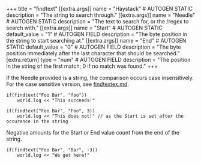+++
title = "findtext"
[[extra.args]]
name = "Haystack" # AUTOGEN STATIC
description = "The string to search through."
[[extra.args]]
name = "Needle" # AUTOGEN STATIC
description = "The text to search for, or the /regex to search with."
[[extra.args]]
name = "Start" # AUTOGEN STATIC
default_value = "1" # AUTOGEN FIELD
description = "The byte position in the string to start searching at."
[[extra.args]]
name = "End" # AUTOGEN STATIC
default_value = "0" # AUTOGEN FIELD
description = "The byte position immediately after the last character that should be searched."
[extra.return]
type = "num" # AUTOGEN FIELD
description = "The position in the string of the first match; 0 if no match was found."
+++

If the Needle provided is a string, the comparison occurs case insensitively. For the case sensitive version, see [findtextex.md](@/language/proc/findtextex.md).

```dm
if(findtext("Foo Bar", "foo"))
    world.log << "This succeeds!"

if(findtext("Foo Bar", "Foo", 3))
    world.log << "This does not!" // as the Start is set after the occurence in the string
```

Negative amounts for the Start or End value count from the end of the string.

```dm
if(findtext("Foo Bar", "Bar", -3))
    world.log << "We get here!"
```